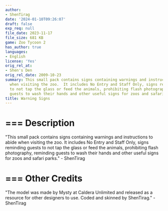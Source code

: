 ```yaml
---
author:
- ShenTirag
date: '2024-01-10T09:26:07'
draft: false
exp_req: null
file_date: 2023-11-17
file_size: 681 KB
game: Zoo Tycoon 2
has_author: true
languages:
- English
license: 'Yes'
orig_rel_at:
- Shen's Den
orig_rel_date: 2009-10-23
summary: This small pack contains signs containing warnings and instructions to abide
  when visiting the zoo.  It includes No Entry and Staff Only, signs reminding guests
  to not tap the glass or feed the animals, prohibiting flash photography, reminding
  guests to wash their hands and other useful signs for zoos and safari parks.
title: Warning Signs
---
```


===
Description
===

"This small pack contains signs containing warnings and instructions to abide when visiting the zoo.  It includes No Entry and Staff Only, signs reminding guests to not tap the glass or feed the animals, prohibiting flash photography, reminding guests to wash their hands and other useful signs for zoos and safari parks."
\- ShenTirag

===
Other Credits
===

"The model was made by Mysty at Caldera Unlimited and released as a resource for other designers to use. Coded and skinned by ShenTirag."
\-ShenTirag